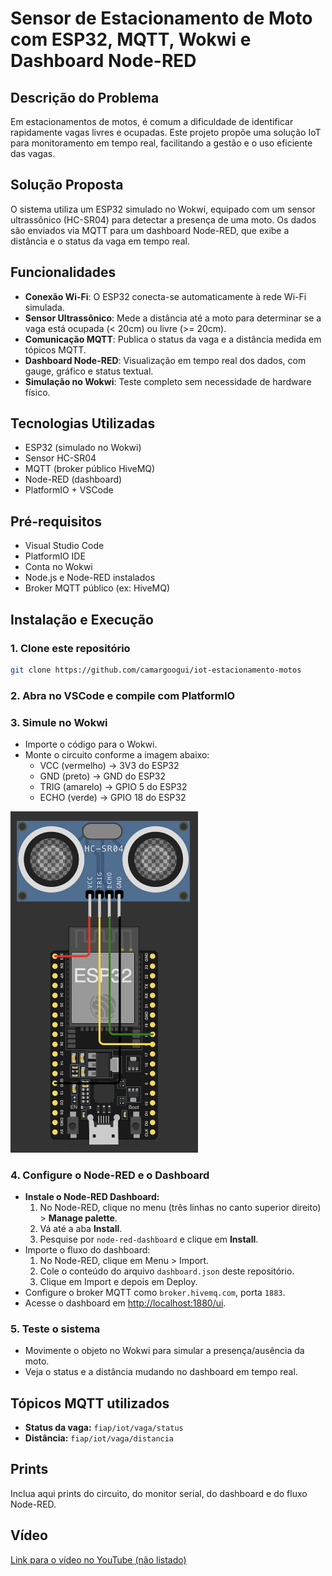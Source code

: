 # Sensor de Estacionamento de Moto com ESP32, MQTT, Wokwi e Dashboard Node-RED

## Descrição do Problema

Em estacionamentos de motos, é comum a dificuldade de identificar rapidamente vagas livres e ocupadas. Este projeto propõe uma solução IoT para monitoramento em tempo real, facilitando a gestão e o uso eficiente das vagas.

## Solução Proposta

O sistema utiliza um ESP32 simulado no Wokwi, equipado com um sensor ultrassônico (HC-SR04) para detectar a presença de uma moto. Os dados são enviados via MQTT para um dashboard Node-RED, que exibe a distância e o status da vaga em tempo real.

## Funcionalidades

- **Conexão Wi-Fi**: O ESP32 conecta-se automaticamente à rede Wi-Fi simulada.
- **Sensor Ultrassônico**: Mede a distância até a moto para determinar se a vaga está ocupada (< 20cm) ou livre (>= 20cm).
- **Comunicação MQTT**: Publica o status da vaga e a distância medida em tópicos MQTT.
- **Dashboard Node-RED**: Visualização em tempo real dos dados, com gauge, gráfico e status textual.
- **Simulação no Wokwi**: Teste completo sem necessidade de hardware físico.

## Tecnologias Utilizadas

- ESP32 (simulado no Wokwi)
- Sensor HC-SR04
- MQTT (broker público HiveMQ)
- Node-RED (dashboard)
- PlatformIO + VSCode

## Pré-requisitos

- Visual Studio Code
- PlatformIO IDE
- Conta no Wokwi
- Node.js e Node-RED instalados
- Broker MQTT público (ex: HiveMQ)

## Instalação e Execução

### 1. Clone este repositório
```sh
git clone https://github.com/camargoogui/iot-estacionamento-motos
```

### 2. Abra no VSCode e compile com PlatformIO

### 3. Simule no Wokwi
- Importe o código para o Wokwi.
- Monte o circuito conforme a imagem abaixo:
  - VCC (vermelho) → 3V3 do ESP32
  - GND (preto) → GND do ESP32
  - TRIG (amarelo) → GPIO 5 do ESP32
  - ECHO (verde) → GPIO 18 do ESP32

<img src="./img/circuito-wokwi.png" alt="Circuito Wokwi" width="300"/>

### 4. Configure o Node-RED e o Dashboard
- **Instale o Node-RED Dashboard:**
  1. No Node-RED, clique no menu (três linhas no canto superior direito) > **Manage palette**.
  2. Vá até a aba **Install**.
  3. Pesquise por `node-red-dashboard` e clique em **Install**.
- Importe o fluxo do dashboard:
  1. No Node-RED, clique em Menu > Import.
  2. Cole o conteúdo do arquivo `dashboard.json` deste repositório.
  3. Clique em Import e depois em Deploy.
- Configure o broker MQTT como `broker.hivemq.com`, porta `1883`.
- Acesse o dashboard em [http://localhost:1880/ui](http://localhost:1880/ui).

### 5. Teste o sistema
- Movimente o objeto no Wokwi para simular a presença/ausência da moto.
- Veja o status e a distância mudando no dashboard em tempo real.

## Tópicos MQTT utilizados

- **Status da vaga:** `fiap/iot/vaga/status`
- **Distância:** `fiap/iot/vaga/distancia`

## Prints

Inclua aqui prints do circuito, do monitor serial, do dashboard e do fluxo Node-RED.

## Vídeo

[Link para o vídeo no YouTube (não listado)](COLE_O_LINK_AQUI)
